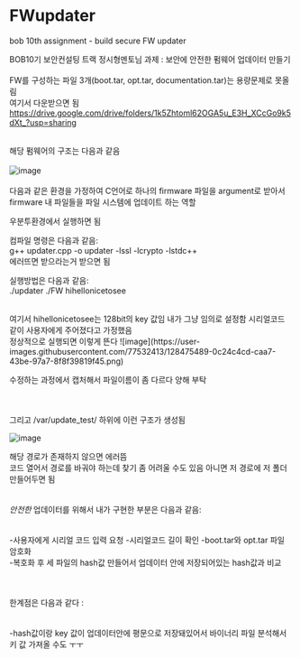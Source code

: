 # FWupdater
bob 10th assignment - build secure FW updater
            
            
BOB10기 보안컨설팅 트랙 정시형멘토님 과제 : 보안에 안전한 펌웨어 업데이터 만들기
                        <br>  
FW를 구성하는 파일 3개(boot.tar, opt.tar, documentation.tar)는 용량문제로 못올림         
여기서 다운받으면 됨         
https://drive.google.com/drive/folders/1k5Zhtoml62OGA5u_E3H_XCcGo9k5dXt_?usp=sharing
                      <br>  <br>  


해당 펌웨어의 구조는 다음과 같음
<br>  
![image](https://user-images.githubusercontent.com/77532413/128472277-56b6745c-d5ca-4254-8904-51b52bc06a27.png)
<br>  
다음과 같은 환경을 가정하여 C언어로 하나의 firmware 파일을 argument로 받아서
firmware 내 파일들을 파일 시스템에 업데이트 하는 역할



우분투환경에서 실행하면 됨

컴파일 명령은 다음과 같음:                 
g++ updater.cpp -o updater -lssl -lcrypto -lstdc++    
에러뜨면 받으라는거 받으면 됨
<br>  

실행방법은 다음과 같음:             
./updater ./FW hihellonicetosee         

<br>  
여기서 hihellonicetosee는 128bit의 key 값임          
내가 그냥 임의로 설정함
시리얼코드 같이 사용자에게 주어졌다고 가정했음       

<br>  
정상적으로 실행되면 이렇게 뜬다
![image](https://user-images.githubusercontent.com/77532413/128475489-0c24c4cd-caa7-43be-97a7-8f8f39819f45.png)

수정하는 과정에서 캡처해서 파일이름이 좀 다르다 양해 부탁             
<br>  <br>  
그리고 /var/update_test/ 하위에 이런 구조가 생성됨

![image](https://user-images.githubusercontent.com/77532413/128473336-e38e63bd-77f0-4f26-a0ec-9e2dc03f2aa2.png)



해당 경로가 존재하지 않으면 에러뜸           
코드 열어서 경로를 바궈야 하는데 찾기 좀 어려울 수도 있음
아니면 저 경로에 저 폴더 만들어두면 됨
<br>  <br>                
*안전한* 업데이터를 위해서 내가 구현한 부분은 다음과 같음:            
     <br>                                                                                            
-사용자에게 시리얼 코드 입력 요청
-시리얼코드 길이 확인
-boot.tar와 opt.tar 파일 암호화           
-복호화 후 세 파일의 hash값 만들어서 업데이터 안에 저장되어있는 hash값과 비교          
<br>  <br>                                         
한계점은 다음과 같다 :             
<br>                  
-hash값이랑 key 값이 업데이터안에 평문으로 저장돼있어서 바이너리 파일 분석해서 키 값 가져올 수도 ㅜㅜ                







